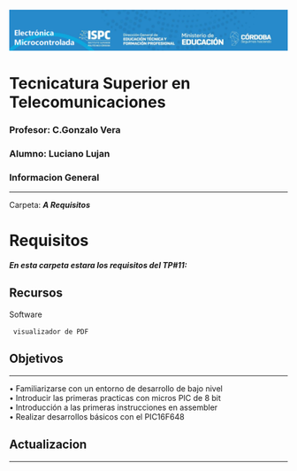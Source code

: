 ![alt text](/Recursos/visuales/caratula.png)
# Tecnicatura Superior en Telecomunicaciones
### Profesor: C.Gonzalo Vera   
### Alumno: Luciano Lujan

### Informacion General
***
Carpeta: ***A Requisitos***
# Requisitos
  
***En esta carpeta estara los requisitos del TP#11:***





## Recursos
Software 
```
 visualizador de PDF
```
## Objetivos
***
• Familiarizarse con un entorno de desarrollo de bajo nivel   
• Introducir las primeras practicas con micros PIC de 8 bit  
• Introducción a las primeras instrucciones en assembler  
• Realizar desarrollos básicos con el PIC16F648  

## Actualizacion
***